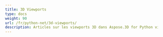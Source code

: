 ```yaml
---
title: 3D Viewports
type: docs
weight: 90
url: /fr/python-net/3d-viewports/
description: Articles sur les viewports 3D dans Aspose.3D for Python via .NET.
---
```

